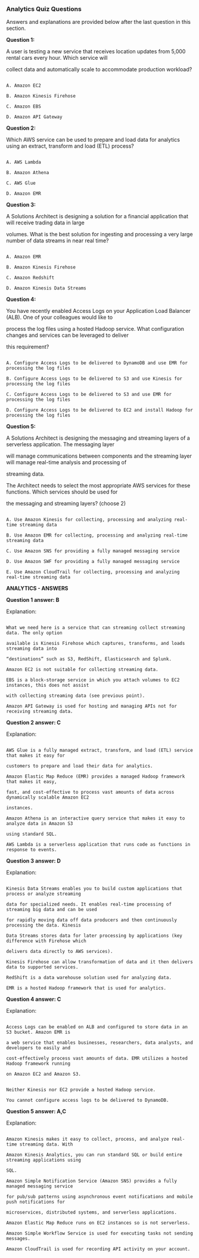 ### Analytics Quiz Questions


Answers and explanations are provided below after the last question in this section.


**Question 1:**


A user is testing a new service that receives location updates from 5,000 rental cars every hour. Which service will

collect data and automatically scale to accommodate production workload?


```

A. Amazon EC2

B. Amazon Kinesis Firehose

C. Amazon EBS

D. Amazon API Gateway

```


**Question 2:**


Which AWS service can be used to prepare and load data for analytics using an extract, transform and load (ETL) process?


```

A. AWS Lambda

B. Amazon Athena

C. AWS Glue

D. Amazon EMR

```


**Question 3:**


A Solutions Architect is designing a solution for a financial application that will receive trading data in large

volumes. What is the best solution for ingesting and processing a very large number of data streams in near real time?


```

A. Amazon EMR

B. Amazon Kinesis Firehose

C. Amazon Redshift

D. Amazon Kinesis Data Streams

```


**Question 4:**


You have recently enabled Access Logs on your Application Load Balancer (ALB). One of your colleagues would like to

process the log files using a hosted Hadoop service. What configuration changes and services can be leveraged to deliver

this requirement?


```

A. Configure Access Logs to be delivered to DynamoDB and use EMR for processing the log files

B. Configure Access Logs to be delivered to S3 and use Kinesis for processing the log files

C. Configure Access Logs to be delivered to S3 and use EMR for processing the log files

D. Configure Access Logs to be delivered to EC2 and install Hadoop for processing the log files

```


**Question 5:**


A Solutions Architect is designing the messaging and streaming layers of a serverless application. The messaging layer

will manage communications between components and the streaming layer will manage real-time analysis and processing of

streaming data.


The Architect needs to select the most appropriate AWS services for these functions. Which services should be used for

the messaging and streaming layers? (choose 2)


```

A. Use Amazon Kinesis for collecting, processing and analyzing real-time streaming data

B. Use Amazon EMR for collecting, processing and analyzing real-time streaming data

C. Use Amazon SNS for providing a fully managed messaging service

D. Use Amazon SWF for providing a fully managed messaging service

E. Use Amazon CloudTrail for collecting, processing and analyzing real-time streaming data

```


**ANALYTICS - ANSWERS**


**Question 1 answer: B**


Explanation:


```

What we need here is a service that can streaming collect streaming data. The only option

available is Kinesis Firehose which captures, transforms, and loads streaming data into

“destinations” such as S3, RedShift, Elasticsearch and Splunk.

Amazon EC2 is not suitable for collecting streaming data.

EBS is a block-storage service in which you attach volumes to EC2 instances, this does not assist

with collecting streaming data (see previous point).

Amazon API Gateway is used for hosting and managing APIs not for receiving streaming data.

```


**Question 2 answer: C**


Explanation:


```

AWS Glue is a fully managed extract, transform, and load (ETL) service that makes it easy for

customers to prepare and load their data for analytics.

Amazon Elastic Map Reduce (EMR) provides a managed Hadoop framework that makes it easy,

fast, and cost-effective to process vast amounts of data across dynamically scalable Amazon EC2

instances.

Amazon Athena is an interactive query service that makes it easy to analyze data in Amazon S3

using standard SQL.

AWS Lambda is a serverless application that runs code as functions in response to events.

```


**Question 3 answer: D**


Explanation:


```

Kinesis Data Streams enables you to build custom applications that process or analyze streaming

data for specialized needs. It enables real-time processing of streaming big data and can be used

for rapidly moving data off data producers and then continuously processing the data. Kinesis

Data Streams stores data for later processing by applications (key difference with Firehose which

delivers data directly to AWS services).

Kinesis Firehose can allow transformation of data and it then delivers data to supported services.

RedShift is a data warehouse solution used for analyzing data.

EMR is a hosted Hadoop framework that is used for analytics.

```


**Question 4 answer: C**


Explanation:


```

Access Logs can be enabled on ALB and configured to store data in an S3 bucket. Amazon EMR is

a web service that enables businesses, researchers, data analysts, and developers to easily and

cost-effectively process vast amounts of data. EMR utilizes a hosted Hadoop framework running

on Amazon EC2 and Amazon S3.

```


```

Neither Kinesis nor EC2 provide a hosted Hadoop service.

You cannot configure access logs to be delivered to DynamoDB.

```


**Question 5 answer: A,C**


Explanation:


```

Amazon Kinesis makes it easy to collect, process, and analyze real-time streaming data. With

Amazon Kinesis Analytics, you can run standard SQL or build entire streaming applications using

SQL.

Amazon Simple Notification Service (Amazon SNS) provides a fully managed messaging service

for pub/sub patterns using asynchronous event notifications and mobile push notifications for

microservices, distributed systems, and serverless applications.

Amazon Elastic Map Reduce runs on EC2 instances so is not serverless.

Amazon Simple Workflow Service is used for executing tasks not sending messages.

Amazon CloudTrail is used for recording API activity on your account.

```

